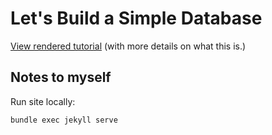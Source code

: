 # Let's Build a Simple Database

[View rendered tutorial]([https://cstack.github.io/db_tutorial/](https://andreax22.github.io/creazione_db_engine/)) (with more details on what this is.)

## Notes to myself

Run site locally:
```
bundle exec jekyll serve
```
